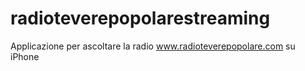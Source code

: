 radioteverepopolarestreaming
============================

Applicazione per ascoltare la radio www.radioteverepopolare.com su iPhone